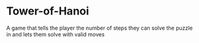# Tower-of-Hanoi
A game that tells the player the number of steps they can solve the puzzle in and lets them solve with valid moves
